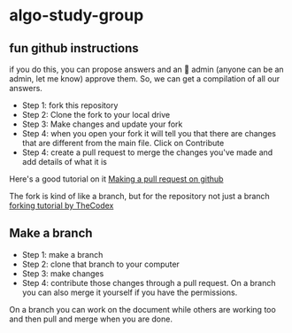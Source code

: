 # algo-study-group

## fun github instructions
if you do this, you can propose answers and an 👤 admin (anyone can be an admin, let me know) approve them. So, we can get a compilation of all our answers.

- Step 1: fork this repository
- Step 2: Clone the fork to your local drive
- Step 3: Make changes and update your fork
- Step 4:  when you open your fork it will tell you that there are changes that are different from the main file. Click on Contribute
- Step 4: create a pull request to merge the changes you've made and add details of what it is

Here's a good tutorial on it [Making a pull request on github](https://docs.github.com/en/get-started/quickstart/contributing-to-projects)

The fork is kind of like a branch, but for the repository not just a branch [forking tutorial by TheCodex](https://www.youtube.com/watch?v=nT8KGYVurIU)


## Make a branch
- Step 1: make a branch
- Step 2: clone that branch to your computer
- Step 3: make changes
- Step 4: contribute those changes through a pull request. On a branch you can also merge it yourself if you have the permissions.

On a branch you can work on the document while others are working too and then pull and merge when you are done.